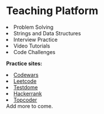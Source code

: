 
  <h1>Teaching Platform </h1>
  
<li>Problem Solving</li>
<li>Strings and Data Structures</li>
 <li>Interview Practice</li>
    <li>Video Tutorials</li>   
<li>Code Challenges</li>




<b>Practice sites:</b>



<li>
<a href ="https://www.codewars.com">Codewars</a></li>   
<li>
<a href ="https://www.leetcode.com">Leetcode</a></li>
<li>
<a href ="https://www.testdome.com">Testdome</a></li>
<li>
<a href ="https://www.hackerrank.com">Hackerrank</a></li>

<li>
<a href ="https://topcoder.com">Topcoder</a></li>
 Add more to come.
  </ul>

